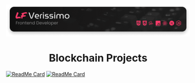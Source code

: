 <p align="center">
  <a href="https://lfverissimo.com">
    <img alt="Logo LF Verissimo - Front-end Developer" src="./images/banner.png" />
  </a>
</p>
<h1 align="center">Blockchain Projects</h1>

[![ReadMe Card](https://github-readme-stats.vercel.app/api/pin/?username=luizfverissimo&repo=crowdcoin&theme=bear)](https://github.com/luizfverissimo/crowdcoin)
[![ReadMe Card](https://github-readme-stats.vercel.app/api/pin/?username=luizfverissimo&repo=darumaGL-nft&theme=bear)](https://github.com/luizfverissimo/darumaGL-nft)